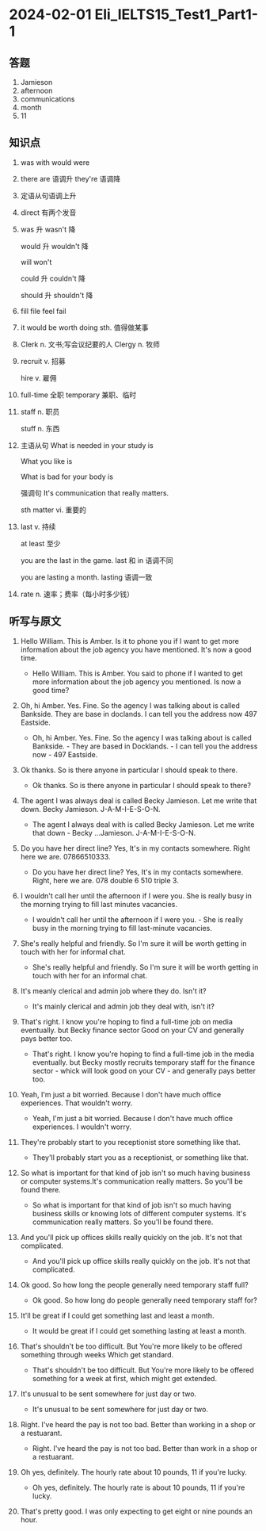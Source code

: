 # 2024-02-01 Eli_IELTS15_Test1_Part1-1

## 答题

1. Jamieson
2. afternoon
3. communications
4. month
5. 11

## 知识点

1. was with would were

2. there are 语调升 they're 语调降

3. 定语从句语调上升

4. direct 有两个发音

5. was 升 wasn't 降

   would 升 wouldn't 降

   will won't

   could 升 couldn't 降

   should 升 shouldn't 降

6. fill file feel fail

7. it would be worth doing sth. 值得做某事

8. Clerk n. 文书;写会议纪要的人 Clergy n. 牧师

9. recruit v. 招募

   hire v. 雇佣

10. full-time 全职 temporary 兼职、临时

11. staff n. 职员

    stuff n. 东西

12. 主语从句 What is needed in your study is

    What you like is

    What is bad for your body is

    强调句 It's communication that really matters.

    sth matter vi. 重要的

13. last v. 持续

    at least 至少

    you are the last in the game. last 和 in 语调不同

    you are lasting a month. lasting 语调一致

14. rate n. 速率；费率（每小时多少钱）

## 听写与原文

1. Hello William. This is Amber. Is it to phone you if I want to get more information about the job agency you have mentioned. It's now a good time.

   - Hello William. This is Amber. You said to phone if I wanted to get more information about the job agency you mentioned. Is now a good time?

2. Oh, hi Amber. Yes. Fine. So the agency I was talking about is called Bankside. They are base in doclands. I can tell you the address now 497 Eastside.

   - Oh, hi Amber. Yes. Fine. So the agency I was talking about is called Bankside. - They are based in Docklands. - I can tell you the address now - 497 Eastside.

3. Ok thanks. So is there anyone in particular I should speak to there.

   - Ok thanks. So is there anyone in particular I should speak to there?

4. The agent I was always deal is called Becky Jamieson. Let me write that down. Becky Jamieson. J-A-M-I-E-S-O-N.

   - The agent I always deal with is called Becky Jamieson. Let me write that down - Becky ...Jamieson. J-A-M-I-E-S-O-N.

5. Do you have her direct line? Yes, It's in my contacts somewhere. Right here we are. 07866510333.

   - Do you have her direct line? Yes, It's in my contacts somewhere. Right, here we are. 078 double 6 510 triple 3.

6. I wouldn't call her until the afternoon if I were you. She is really busy in the morning trying to fill last minutes vacancies.

   - I wouldn't call her until the afternoon if I were you. - She is really busy in the morning trying to fill last-minute vacancies.

7. She's really helpful and friendly. So I'm sure it will be worth getting in touch with her for informal chat.

   - She's really helpful and friendly. So I'm sure it will be worth getting in touch with her for an informal chat.

8. It's meanly clerical and admin job where they do. Isn't it?

   - It's mainly clerical and admin job they deal with, isn't it?

9. That's right. I know you're hoping to find a full-time job on media eventually. but Becky finance sector Good on your CV and generally pays better too.

   - That's right. I know you're hoping to find a full-time job in the media eventually. but Becky mostly recruits temporary staff for the finance sector - whick will look good on your CV - and generally pays better too.

10. Yeah, I'm just a bit worried. Because I don't have much office experiences. That wouldn't worry.

    - Yeah, I'm just a bit worried. Because I don't have much office experiences. I wouldn't worry.

11. They're probably start to you receptionist store something like that.

    - They'll probably start you as a receptionist, or something like that.

12. So what is important for that kind of job isn't so much having business or computer systems.It's communication really matters. So you'll be found there.

    - So what is important for that kind of job isn't so much having business skills or knowing lots of different computer systems. It's communication really matters. So you'll be found there.

13. And you'll pick up offices skills really quickly on the job. It's not that complicated.

    - And you'll pick up office skills really quickly on the job. It's not that complicated.

14. Ok good. So how long the people generally need temporary staff full?

    - Ok good. So how long do people generally need temporary staff for?

15. It'll be great if I could get something last and least a month.

    - It would be great if I could get something lasting at least a month.

16. That's shouldn't be too difficult. But You're more likely to be offered something through weeks Which get standard.

    - That's shouldn't be too difficult. But You're more likely to be offered something for a week at first, which might get extended.

17. It's unusual to be sent somewhere for just day or two.

    - It's unusual to be sent somewhere for just day or two.

18. Right. I've heard the pay is not too bad. Better than working in a shop or a restuarant.

    - Right. I've heard the pay is not too bad. Better than work in a shop or a restuarant.

19. Oh yes, definitely. The hourly rate about 10 pounds, 11 if you're lucky.

    - Oh yes, definitely. The hourly rate is about 10 pounds, 11 if you're lucky.

20. That's pretty good. I was only expecting to get eight or nine pounds an hour.
